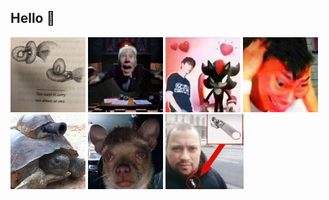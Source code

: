 ## Hello :wave:
<a><img height="120px" src="./2_for_2.jpg"></a>
<a><img height="120px" src="./AHHHHHHHHH.jpg"></a>
<a><img height="120px" src="./advanced_gayness.jpg"></a>
<a><img height="120px" src="./aneurysm_x2.jpg"></a>
<a><img height="120px" src="./armored_turtle.jpg"></a>
<a><img height="120px" src="./wake_at_three_am.jpeg"></a>
<a><img height="120px" src="./zipper.webp"></a>

<!--- I still have a headache.
- Feeling good.
- ̷̡̰̘͇̼́̆̌͋̂̃͋̎͐͜Ú̵͖̫͇̩̙͙̩̕ ̵̧̨͕͔̳̹͎̫͍̞͐̋̆͛̐͌̿̉̄̕͘͠̵̢̣̙̘̲̟̫͔̄̏͐͗̚͠͝͝̸̘̪̯͔̰̙̲͋̎̏͛̽̓̈́ͅç̴̘̠̫̼͎͓̹͍͈̼̓́̆́̔̋̽̊̅̈́̈̅̃͘͘Ï̸̢̬̑̏͗͌͒m̵̢̮̦͍̣͖̓̍͠͠â̵̛̦̩͚̫̩͖͈͖̳͈̞̤̭͕̽̍͘͜͠͝º̷̧̖̤͎̍͊̑͊͒͝͝Ø̴̡͔̮̮̗͉̗̫̦̺͉̅̄͛͊̀̓̿͊̆̈̆͘͜!̶͓̞͙͕͉͓̼̅̌̉̈́̒̎̊̅͆̾̅̎͠ã̷̛̹͍͖͖͎̎́̋͗̀͋̂̓̈́̆͘͘͘ͅ÷̴̨̡̦̠͚̺̘̥̻̬͇̬̬̤̇̃̐̎̏͌̍̒͒̏͂͑͐̕͜N̷̥̪̱̿͐͐͌̊̈#̷͖̤̥͙̹̎̈́͐͝ͅ¯̸̧͖͈̣̜̫͓̣̫̗͍͗̋͛Ḿ̶̨̫̺̱̱̮̖̮̬̑̽̃̑̈̾̓͆̌̕÷̸̪͚̰͙̳̯̝͐̂̌͐͗J̶̨̜͙̙͆̈͛̈́̍̈́į̶̢͎͈͕͙́̈́̈́ã̷̛̼̰͖̜̝̔͒̀̿͛̆̌͛̚̚͘͝ͅN̷̡̳̯͚͇̠̺̝̋̈́́̔͘̕͝ͅæ̶̦͖͖̩̝̮̖͔͙̐͂͋Ø̵̡̰͇̇͛̓͒̀̃̃̊̿̔͗̊̀͋͠x̵̛̱̞̓̅͆̂̍͛͆̉͠ǫ̶̝͈̫̦̬͕̯̠̃͌̑͗͜ͅú̵͍̈́̄͋̉͂̆̐̉ô̷̡͖̼̟̬̈́̀̒̈́́͛̀͊͂͋͆̓̕͠¹̴̨̤̼̲̎̔͆̐̉͐͝z̶̞̠͉͕̰͖̒̏͊̊̂̉͒͐̏͠≠̰͌̌͊̉͌͛̎͐̇͝͝͝+̴̡̛̗͍͓͇͇͙́̄̒͝-->
